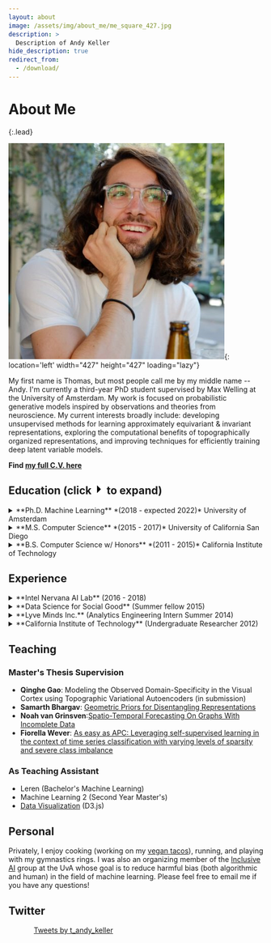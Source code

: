 ```yaml
---
layout: about
image: /assets/img/about_me/me_square_427.jpg
description: >
  Description of Andy Keller
hide_description: true
redirect_from:
  - /download/
---
```

# About Me
{:.lead}

![me](/assets/img/about_me/me_square_427.jpg){: location='left' width="427" height="427" loading="lazy"}

My first name is Thomas, but most people call me by my middle name -- Andy. I'm currently a third-year PhD student supervised by Max Welling at the University of Amsterdam. My work is focused on probabilistic generative models inspired by observations and theories from neuroscience. My current interests broadly include: developing unsupervised methods for learning approximately equivariant & invariant representations, exploring the computational benefits of topographically organized representations, and improving techniques for efficiently training deep latent variable models. 

**Find [my full C.V. here](/assets/img/about_me/cv.pdf)**

## Education (click <img src="/assets/img/about_me/triangle.jpg" width="20"/> to expand)
<details>
  <summary markdown="span"> **Ph.D. Machine Learning** *(2018 - expected 2022)* University of Amsterdam   </summary>

  Supervisor: Max Welling <br/>
  Focus: Probabilistic Generative Models, Approximate Equivariance, Biologically Inspired Algorithms
</details>

<details>
  <summary markdown="span"> **M.S. Computer Science** *(2015 - 2017)* University of California San Diego </summary>
Supervisor: Garrison Cottrell<br/>
Thesis: <emph>Comparison and Fine-grained Analysis of Sequence Encoders for Natural Language Processing</emph><br/>
</details>

<details>
  <summary markdown="span"> **B.S. Computer Science w/ Honors** *(2011 - 2015)* California Institute of Technology  </summary>
  Supervisor: Yasser Abu-Mostafa
</details>


## Experience
<details>
  <summary markdown="span">  **Intel Nervana AI Lab** (2016 - 2018)  </summary>
  <ul>
    <li> Deep Learning Data Scientist (Sept. 2017 - Sept. 2018) </li>
    <li> Algorithms Engineer Intern (June 2016 - June 2017)</li>
  </ul>
</details>

<details>
  <summary markdown="span"> **Data Science for Social Good** (Summer fellow 2015) </summary>
  <ul>
    <li>Project Page: <a href='http://www.dssgfellowship.org/project/improving-long-term-financial-soundness-by-identifying-causes-of-home-abandonment-in-mexico/'>Improving Long-Term Financial Soundness by Identifying Causes of Home Abandonment in Mexico</a></li>
    <li>Paper: <a href="https://www.kdd.org/kdd2016/papers/files/adf0913-ackermannA.pdf">Designing Policy Recommendations to Reduce Home Abandonment in Mexico</a> . KDD 2016</li>
  </ul>
</details>

<details>
  <summary markdown="span"> **Lyve Minds Inc.** (Analytics Engineering Intern Summer 2014) </summary>
  <ul>
    <li>Developed supervised learning algorithm for automatic editing and summarization of user generated handheld video based on predicted level of interest.</li>
  </ul>
</details>

<details>
  <summary markdown="span"> **California Institute of Technology** (Undergraduate Researcher 2012) </summary>

  <ul>
    <li>Paper: <a href="https://arxiv.org/abs/1308.1483">Experimental Realization of a Nonlinear Acoustic Lens with a Tunable Focus</a></li>
    <li>Gathered and analyzed waveforms from an acoustinc lens to determine optimal characteristics of interface materials.</li>
  </ul>
</details>

## Teaching
### Master's Thesis Supervision
- **Qinghe Gao**: Modeling the Observed Domain-Specificity in the Visual Cortex using Topographic Variational Autoencoders (in submission)
- **Samarth Bhargav**: [Geometric Priors for Disentangling Representations](http://scriptiesonline.uba.uva.nl/document/676481)
- **Noah van Grinsven**:[Spatio-Temporal Forecasting On Graphs With Incomplete Data](https://scripties.uba.uva.nl/search?id=719556)
- **Fiorella Wever**: [As easy as APC: Leveraging self-supervised learning in the context of time series classification with varying levels of sparsity and severe class imbalance](https://arxiv.org/abs/2106.15577)

### As Teaching Assistant
- Leren (Bachelor's Machine Learning)
- Machine Learning 2 (Second Year Master's)
- [Data Visualization](https://mas-dse.github.io/DSE241/exercises/) (D3.js) 

## Personal
Privately, I enjoy cooking (working on my [vegan tacos](https://www.instagram.com/tacosbygringos/)), running, and playing with my gymnastics rings. I was also an organizing member of the [Inclusive AI](https://uva-iai.github.io/) group at the UvA whose goal is to reduce harmful bias (both algorithmic and human) in the field of machine learning. Please feel free to email me if you have any questions!

## Twitter

<div style="width: 100%; overflow: hidden;">
     <div style="margin-left: 50px; width: 350px; height: 454px; float: left;">  <a class="twitter-timeline" href="https://twitter.com/t_andy_keller?ref_src=twsrc%5Etfw">Tweets by t_andy_keller</a><script async src="https://platform.twitter.com/widgets.js" charset="utf-8"></script></div>
</div>
